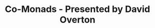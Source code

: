 ---
title: Co-Monads - Presented by David Overton
url-video: https://www.youtube.com/watch?v=TSyGryuMh-U
authors:
- David Overton
type: presentation
tags:
- comonads
doHaskell-type: video lecture
---